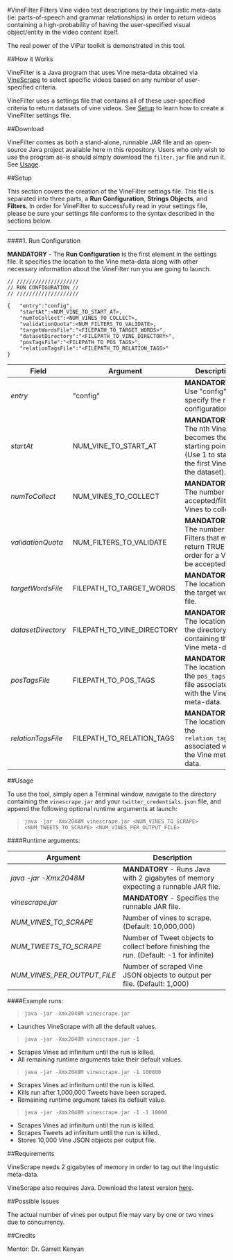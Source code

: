  
#VineFilter
Filters Vine video text descriptions by their linguistic meta-data (ie: parts-of-speech and grammar relationships) in order to return videos containing a high-probability of having the user-specified visual object/entity in the video content itself.

The real power of the ViPar toolkit is demonstrated in this tool. 

##How it Works

VineFilter is a Java program that uses Vine meta-data obtained via [VineScrape](https://github.com/DannyDelott/ViPar-Toolkit/tree/master/VineScrape) to select specific videos based on any number of user-specified criteria.  

VineFilter uses a settings file that contains all of these user-specified criteria to return datasets of vine videos. See [Setup](#setup) to learn how to create a VineFilter settings file.

##Download

VineFilter comes as both a stand-alone, runnable JAR file and an open-source Java project available here in this repository. Users who only wish to use the program as-is should simply download the `filter.jar` file and run it. See [Usage](#usage).

##Setup

This section covers the creation of the VineFilter settings file.  This file is separated into three parts, a **Run Configuration**, **Strings Objects**, and **Filters**. In order for VineFilter to successfully read in your settings file, please be sure your settings file conforms to the syntax described in the sections below.

---

####1. Run Configuration

**MANDATORY** - The **Run Configuration** is the first element in the settings file. It specifies the location to the Vine meta-data along with other necessary information about the VineFilter run you are going to launch.

    // ////////////////////
    // RUN CONFIGURATION //
    // ////////////////////
    
    {	"entry":"config",
		"startAt":<NUM_VINE_TO_START_AT>,
		"numToCollect":<NUM_VINES_TO_COLLECT>,
		"validationQuota":<NUM_FILTERS_TO_VALIDATE>,
		"targetWordsFile":"<FILEPATH_TO_TARGET_WORDS>",
		"datasetDirectory":"<FILEPATH_TO_VINE_DIRECTORY>",
		"posTagsFile":"<FILEPATH_TO_POS_TAGS>",
		"relationTagsFile":"<FILEPATH_TO_RELATION_TAGS>"
    }
    
| Field | Argument | Description |
|---|---|---|
| *entry* | "config" |	**MANDATORY** - Use "config" to specify the run configuration. |
| *startAt* | NUM_VINE_TO_START_AT| **MANDATORY** - The nth Vine becomes the starting point. (Use 1 to start at the first Vine in the dataset).|
| *numToCollect* | NUM_VINES_TO_COLLECT| **MANDATORY** - The number of accepted/filtered Vines to collect.|
| *validationQuota* | NUM_FILTERS_TO_VALIDATE| **MANDATORY** - The number of Filters that must return TRUE in order for a Vine to be accepted.|
| *targetWordsFile* | FILEPATH_TO_TARGET_WORDS| **MANDATORY** - The location of the target words file.|
| *datasetDirectory* | FILEPATH_TO_VINE_DIRECTORY| **MANDATORY** - The location of the directory containing the Vine meta-data.|
| *posTagsFile* | FILEPATH_TO_POS_TAGS| **MANDATORY** - The location of the `pos_tags.txt` file associated with the Vine meta-data.|
| *relationTagsFile* | FILEPATH_TO_RELATION_TAGS| **MANDATORY** - The location of the `relation_tags.txt` associated with the Vine meta-data.|





##Usage

To use the tool, simply open a Terminal window, navigate to the directory containing the `vinescrape.jar` and your `twitter_credentials.json` file, and append the following optional runtime arguments at launch:

> `java -jar -Xmx2048M vinescrape.jar <NUM_VINES_TO_SCRAPE> <NUM_TWEETS_TO_SCRAPE> <NUM_VINES_PER_OUTPUT_FILE>`


####Runtime arguments:

| Argument	| Description |
|---|---|
| *java -jar -Xmx2048M* |	**MANDATORY** - Runs Java with 2 gigabytes of memory expecting a runnable JAR file. |
| *vinescrape.jar* | **MANDATORY** -	Specifies the runnable JAR file. |
| *NUM_VINES_TO_SCRAPE* |	Number of vines to scrape. (Default: 10,000,000) |
| *NUM_TWEETS_TO_SCRAPE* |	Number of Tweet objects to collect before finishing the run. (Default: -1 for infinite) |
| *NUM_VINES_PER_OUTPUT_FILE* |	Number of scraped Vine JSON objects to output per file. (Default: 1,000) |

####Example runs:

> `java -jar -Xmx2048M vinescrape.jar`  

   - Launches VineScrape with all the default values.  

> `java -jar -Xmx2048M vinescrape.jar -1`  
   
   - Scrapes Vines ad infinitum until the run is killed.  
   - All remaining runtime arguments take their default values. 
   
> `java -jar -Xmx2048M vinescrape.jar -1 100000`   
   
   - Scrapes Vines ad infinitum until the run is killed.  
   - Kills run after 1,000,000 Tweets have been scraped.  
   - Remaining runtime argument takes its default value.    

> `java -jar -Xmx2048M vinescrape.jar -1 -1 10000`  
   
   - Scrapes Vines ad infinitum until the run is killed.   
   - Scrapes Tweets ad infinitum until the run is killed.  
   - Stores 10,000 Vine JSON objects per output file.   



##Requirements

VineScrape needs 2 gigabytes of memory in order to tag out the linguistic meta-data.

VineScrape also requires Java. Download the latest version [here](http://www.java.com/).

##Possible Issues

The actual number of vines per output file may vary by one or two vines due to concurrency.

##Credits

Mentor: Dr. Garrett Kenyan
